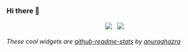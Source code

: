 ### Hi there 👋
<p align="center">
  <img align="center" src="https://github-readme-stats.vercel.app/api/top-langs/?username=SnoogySocks&layout=compact&theme=nord&langs_count=6&custom_title=top-languages&card_width=255"/>
  &nbsp;
  <img align="center" src="https://github-readme-stats.vercel.app/api?username=SnoogySocks&theme=nord"/>
</p>

###### These cool widgets are [github-readme-stats](https://github.com/anuraghazra/github-readme-stats) by [anuraghazra](https://github.com/anuraghazra)

<!--
**SnoogySocks/SnoogySocks** is a ✨ _special_ ✨ repository because its `README.md` (this file) appears on your GitHub profile.

Here are some ideas to get you started:

- 🔭 I’m currently working on ...
- 🌱 I’m currently learning ...
- 👯 I’m looking to collaborate on ...
- 🤔 I’m looking for help with ...
- 💬 Ask me about ...
- 📫 How to reach me: ...
- 😄 Pronouns: ...
- ⚡ Fun fact: ...
-->
